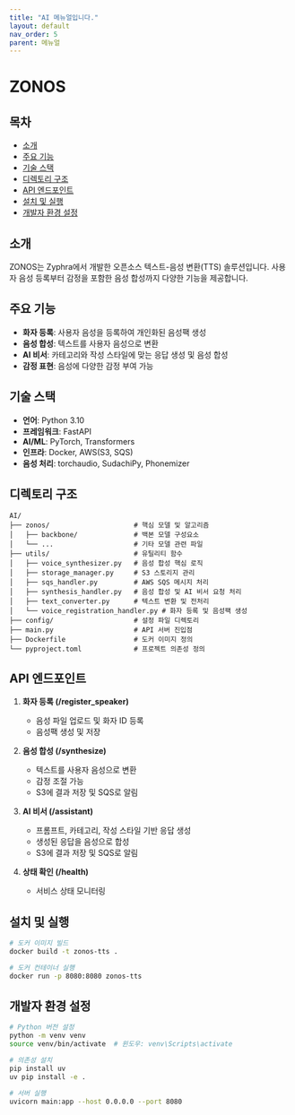 ```yaml
---
title: "AI 메뉴얼입니다."
layout: default
nav_order: 5
parent: 메뉴얼
---
```

# ZONOS

## 목차
- [소개](#소개)
- [주요 기능](#주요-기능)
- [기술 스택](#기술-스택)
- [디렉토리 구조](#디렉토리-구조)
- [API 엔드포인트](#api-엔드포인트)
- [설치 및 실행](#설치-및-실행)
- [개발자 환경 설정](#개발자-환경-설정)

## 소개
ZONOS는 Zyphra에서 개발한 오픈소스 텍스트-음성 변환(TTS) 솔루션입니다. 사용자 음성 등록부터 감정을 포함한 음성 합성까지 다양한 기능을 제공합니다.

## 주요 기능
- **화자 등록**: 사용자 음성을 등록하여 개인화된 음성팩 생성
- **음성 합성**: 텍스트를 사용자 음성으로 변환
- **AI 비서**: 카테고리와 작성 스타일에 맞는 응답 생성 및 음성 합성
- **감정 표현**: 음성에 다양한 감정 부여 가능

## 기술 스택
- **언어**: Python 3.10
- **프레임워크**: FastAPI
- **AI/ML**: PyTorch, Transformers
- **인프라**: Docker, AWS(S3, SQS)
- **음성 처리**: torchaudio, SudachiPy, Phonemizer

## 디렉토리 구조
```
AI/
├── zonos/                     # 핵심 모델 및 알고리즘 
│   ├── backbone/              # 백본 모델 구성요소
│   └── ...                    # 기타 모델 관련 파일
├── utils/                     # 유틸리티 함수
│   ├── voice_synthesizer.py   # 음성 합성 핵심 로직
│   ├── storage_manager.py     # S3 스토리지 관리 
│   ├── sqs_handler.py         # AWS SQS 메시지 처리
│   ├── synthesis_handler.py   # 음성 합성 및 AI 비서 요청 처리
│   ├── text_converter.py      # 텍스트 변환 및 전처리
│   └── voice_registration_handler.py # 화자 등록 및 음성팩 생성
├── config/                    # 설정 파일 디렉토리
├── main.py                    # API 서버 진입점
├── Dockerfile                 # 도커 이미지 정의
└── pyproject.toml             # 프로젝트 의존성 정의
```

## API 엔드포인트
1. **화자 등록 (/register_speaker)**
   - 음성 파일 업로드 및 화자 ID 등록
   - 음성팩 생성 및 저장

2. **음성 합성 (/synthesize)**
   - 텍스트를 사용자 음성으로 변환
   - 감정 조절 가능
   - S3에 결과 저장 및 SQS로 알림

3. **AI 비서 (/assistant)**
   - 프롬프트, 카테고리, 작성 스타일 기반 응답 생성
   - 생성된 응답을 음성으로 합성
   - S3에 결과 저장 및 SQS로 알림

4. **상태 확인 (/health)**
   - 서비스 상태 모니터링

## 설치 및 실행
```bash
# 도커 이미지 빌드
docker build -t zonos-tts .

# 도커 컨테이너 실행
docker run -p 8080:8080 zonos-tts
```

## 개발자 환경 설정
```bash
# Python 버전 설정
python -m venv venv
source venv/bin/activate  # 윈도우: venv\Scripts\activate

# 의존성 설치
pip install uv
uv pip install -e .

# 서버 실행
uvicorn main:app --host 0.0.0.0 --port 8080
```